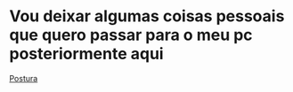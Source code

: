# Vou deixar algumas coisas pessoais que quero passar para o meu pc posteriormente aqui
[Postura](https://looksmax.org/threads/nsfw-attractionmax-deliciadecus-posturemax-guide-2020.86369/)
